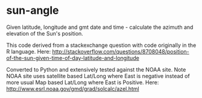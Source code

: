 sun-angle
=========

Given latitude, longitude and gmt date and time - calculate the azimuth and elevation of the Sun's position.

This code derived from a stackexchange question with code originally in the R language.
Here: 
  http://stackoverflow.com/questions/8708048/position-of-the-sun-given-time-of-day-latitude-and-longitude
  
Converted to Python and extensively tested against the NOAA site.
Note NOAA site uses satellite based Lat/Long where East is negative instead of more usual Map based Lat/Long where East is Positive.
Here:
  http://www.esrl.noaa.gov/gmd/grad/solcalc/azel.html
